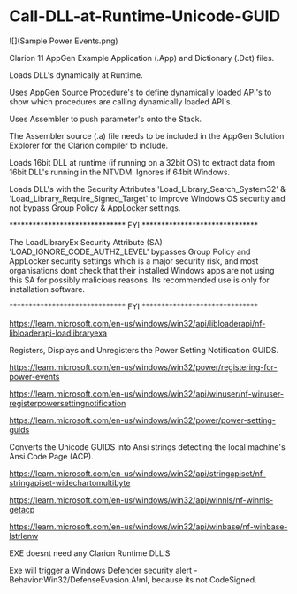 # Call-DLL-at-Runtime-Unicode-GUID

![](Sample Power Events.png)

Clarion 11 AppGen Example Application (.App) and Dictionary (.Dct) files.

Loads DLL's dynamically at Runtime.

Uses AppGen Source Procedure's to define dynamically loaded API's to show which procedures are calling dynamically loaded API's.

Uses Assembler to push parameter's onto the Stack.

The Assembler source (.a) file needs to be included in the AppGen Solution Explorer for the Clarion compiler to include.

Loads 16bit DLL at runtime (if running on a 32bit OS) to extract data from 16bit DLL's running in the NTVDM. Ignores if 64bit Windows.

Loads DLL's with the Security Attributes 'Load_Library_Search_System32' & 'Load_Library_Require_Signed_Target' to improve Windows OS security and not bypass Group Policy & AppLocker settings.

****************************** FYI ******************************

The LoadLibraryEx Security Attribute (SA) 'LOAD_IGNORE_CODE_AUTHZ_LEVEL' bypasses Group Policy and AppLocker security settings which is a major security risk, and most organisations dont check that their installed Windows apps are not using this SA for possibly malicious reasons. Its recommended use is only for installation software.

****************************** FYI ******************************

https://learn.microsoft.com/en-us/windows/win32/api/libloaderapi/nf-libloaderapi-loadlibraryexa

Registers, Displays and Unregisters the Power Setting Notification GUIDS.

https://learn.microsoft.com/en-us/windows/win32/power/registering-for-power-events

https://learn.microsoft.com/en-us/windows/win32/api/winuser/nf-winuser-registerpowersettingnotification

https://learn.microsoft.com/en-us/windows/win32/power/power-setting-guids

Converts the Unicode GUIDS into Ansi strings detecting the local machine's Ansi Code Page (ACP).

https://learn.microsoft.com/en-us/windows/win32/api/stringapiset/nf-stringapiset-widechartomultibyte

https://learn.microsoft.com/en-us/windows/win32/api/winnls/nf-winnls-getacp

https://learn.microsoft.com/en-us/windows/win32/api/winbase/nf-winbase-lstrlenw

EXE doesnt need any Clarion Runtime DLL'S

Exe will trigger a Windows Defender security alert - Behavior:Win32/DefenseEvasion.A!ml, because its not CodeSigned.

 
